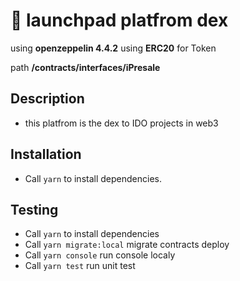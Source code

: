 # 🛒 launchpad platfrom dex


using  **openzeppelin 4.4.2**
using  **ERC20** for Token



path **/contracts/interfaces/iPresale**

## Description 
- this platfrom is the dex to IDO projects in web3

## Installation
- Call `yarn` to install dependencies.
  
## Testing
- Call `yarn` to install dependencies
- Call `yarn migrate:local` migrate contracts deploy
- Call `yarn console` run console localy
- Call `yarn test` run unit test
